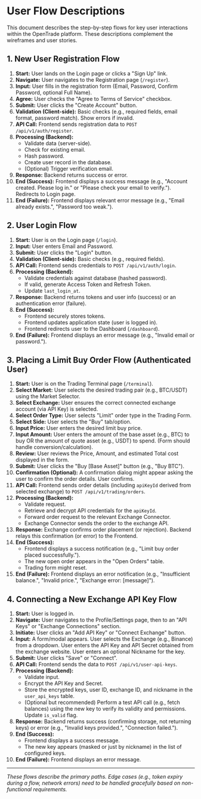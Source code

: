 # User Flow Descriptions

This document describes the step-by-step flows for key user interactions within the OpenTrade platform. These descriptions complement the wireframes and user stories.

## 1. New User Registration Flow

1.  **Start:** User lands on the Login page or clicks a "Sign Up" link.
2.  **Navigate:** User navigates to the Registration page (`/register`).
3.  **Input:** User fills in the registration form (Email, Password, Confirm Password, optional Full Name).
4.  **Agree:** User checks the "Agree to Terms of Service" checkbox.
5.  **Submit:** User clicks the "Create Account" button.
6.  **Validation (Client-side):** Basic checks (e.g., required fields, email format, password match). Show errors if invalid.
7.  **API Call:** Frontend sends registration data to `POST /api/v1/auth/register`.
8.  **Processing (Backend):**
    *   Validate data (server-side).
    *   Check for existing email.
    *   Hash password.
    *   Create user record in the database.
    *   (Optional) Trigger verification email.
9.  **Response:** Backend returns success or error.
10. **End (Success):** Frontend displays a success message (e.g., "Account created. Please log in." or "Please check your email to verify."). Redirects to Login page.
11. **End (Failure):** Frontend displays relevant error message (e.g., "Email already exists.", "Password too weak.").

## 2. User Login Flow

1.  **Start:** User is on the Login page (`/login`).
2.  **Input:** User enters Email and Password.
3.  **Submit:** User clicks the "Login" button.
4.  **Validation (Client-side):** Basic checks (e.g., required fields).
5.  **API Call:** Frontend sends credentials to `POST /api/v1/auth/login`.
6.  **Processing (Backend):**
    *   Validate credentials against database (hashed password).
    *   If valid, generate Access Token and Refresh Token.
    *   Update `last_login_at`.
7.  **Response:** Backend returns tokens and user info (success) or an authentication error (failure).
8.  **End (Success):**
    *   Frontend securely stores tokens.
    *   Frontend updates application state (user is logged in).
    *   Frontend redirects user to the Dashboard (`/dashboard`).
9.  **End (Failure):** Frontend displays an error message (e.g., "Invalid email or password.").

## 3. Placing a Limit Buy Order Flow (Authenticated User)

1.  **Start:** User is on the Trading Terminal page (`/terminal`).
2.  **Select Market:** User selects the desired trading pair (e.g., BTC/USDT) using the Market Selector.
3.  **Select Exchange:** User ensures the correct connected exchange account (via API Key) is selected.
4.  **Select Order Type:** User selects "Limit" order type in the Trading Form.
5.  **Select Side:** User selects the "Buy" tab/option.
6.  **Input Price:** User enters the desired limit buy price.
7.  **Input Amount:** User enters the amount of the base asset (e.g., BTC) to buy OR the amount of quote asset (e.g., USDT) to spend. (Form should handle conversion/calculation).
8.  **Review:** User reviews the Price, Amount, and estimated Total cost displayed in the form.
9.  **Submit:** User clicks the "Buy [Base Asset]" button (e.g., "Buy BTC").
10. **Confirmation (Optional):** A confirmation dialog might appear asking the user to confirm the order details. User confirms.
11. **API Call:** Frontend sends order details (including `apiKeyId` derived from selected exchange) to `POST /api/v1/trading/orders`.
12. **Processing (Backend):**
    *   Validate request.
    *   Retrieve and decrypt API credentials for the `apiKeyId`.
    *   Forward order request to the relevant Exchange Connector.
    *   Exchange Connector sends the order to the exchange API.
13. **Response:** Exchange confirms order placement (or rejection). Backend relays this confirmation (or error) to the Frontend.
14. **End (Success):**
    *   Frontend displays a success notification (e.g., "Limit buy order placed successfully.").
    *   The new open order appears in the "Open Orders" table.
    *   Trading form might reset.
15. **End (Failure):** Frontend displays an error notification (e.g., "Insufficient balance.", "Invalid price.", "Exchange error: [message]").

## 4. Connecting a New Exchange API Key Flow

1.  **Start:** User is logged in.
2.  **Navigate:** User navigates to the Profile/Settings page, then to an "API Keys" or "Exchange Connections" section.
3.  **Initiate:** User clicks an "Add API Key" or "Connect Exchange" button.
4.  **Input:** A form/modal appears. User selects the Exchange (e.g., Binance) from a dropdown. User enters the API Key and API Secret obtained from the exchange website. User enters an optional Nickname for the key.
5.  **Submit:** User clicks "Save" or "Connect".
6.  **API Call:** Frontend sends the data to `POST /api/v1/user-api-keys`.
7.  **Processing (Backend):**
    *   Validate input.
    *   Encrypt the API Key and Secret.
    *   Store the encrypted keys, user ID, exchange ID, and nickname in the `user_api_keys` table.
    *   (Optional but recommended) Perform a test API call (e.g., fetch balances) using the new key to verify its validity and permissions. Update `is_valid` flag.
8.  **Response:** Backend returns success (confirming storage, not returning keys) or error (e.g., "Invalid keys provided.", "Connection failed.").
9.  **End (Success):**
    *   Frontend displays a success message.
    *   The new key appears (masked or just by nickname) in the list of configured keys.
10. **End (Failure):** Frontend displays an error message.

---
*These flows describe the primary paths. Edge cases (e.g., token expiry during a flow, network errors) need to be handled gracefully based on non-functional requirements.*